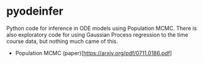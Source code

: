 pyodeinfer
==========

Python code for inference in ODE models using Population MCMC. There
is also exploratory code for using Gaussian Process regression to
the time course data, but nothing much came of this.

- Population MCMC (paper)[https://arxiv.org/pdf/0711.0186.pdf]
